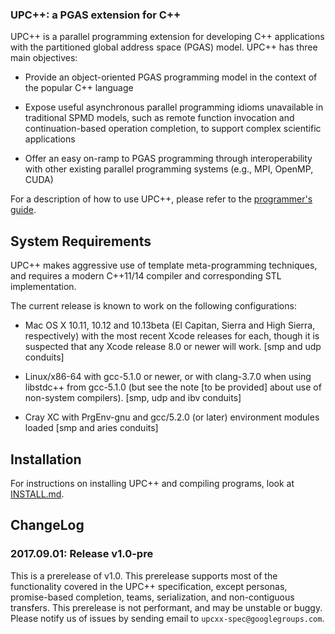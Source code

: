 ### UPC\+\+: a PGAS extension for C\+\+ ###

UPC++ is a parallel programming extension for developing C++ applications with the partitioned
global address space (PGAS) model.  UPC++ has three main objectives:

* Provide an object-oriented PGAS programming model in the context of the popular C++ language

* Expose useful asynchronous parallel programming idioms unavailable in traditional SPMD models, such as
  remote function invocation and continuation-based operation completion, to support complex scientific
  applications
 
* Offer an easy on-ramp to PGAS programming through interoperability with other existing parallel
  programming systems (e.g., MPI, OpenMP, CUDA)

For a description of how to use UPC++, please refer to the [programmer's guide](docs/guide/guide.pdf). 

## System Requirements

UPC++ makes aggressive use of template meta-programming techniques, and
requires a modern C++11/14 compiler and corresponding STL implementation.

The current release is known to work on the following configurations:


* Mac OS X 10.11, 10.12 and 10.13beta (El Capitan, Sierra and High Sierra,
 respectively) with the most recent Xcode releases for each, though it is
 suspected that any Xcode release 8.0 or newer will work. 
 [smp and udp conduits]

* Linux/x86-64 with gcc-5.1.0 or newer, or with clang-3.7.0 when using
 libstdc++ from gcc-5.1.0 (but see the note [to be provided] about use of
 non-system compilers). 
 [smp, udp and ibv conduits]

* Cray XC with PrgEnv-gnu and gcc/5.2.0 (or later) environment modules loaded
 [smp and aries conduits]

## Installation

For instructions on installing UPC++ and compiling programs, look at [INSTALL.md](INSTALL.md).

## ChangeLog

### 2017.09.01: Release v1.0-pre

This is a prerelease of v1.0. This prerelease supports most of the
functionality covered in the UPC++ specification, except personas, promise-based completion, teams,
serialization, and non-contiguous transfers. This prerelease is not performant, and may be unstable
or buggy. Please notify us of issues by sending email to `upcxx-spec@googlegroups.com`.

